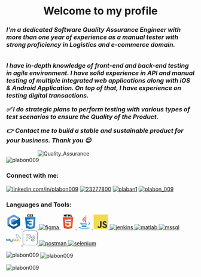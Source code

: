 <h1 align="center">Welcome to my profile</h1>
<h3 align="Left"><i>I'm a dedicated Software Quality Assurance Engineer with more than one year of experience as a manual tester with strong proficiency in Logistics and e-commerce domain.

<br>I have in-depth knowledge of front-end and back-end testing in agile environment. I have solid experience in API and manual testing of multiple integrated web applications along with iOS & Android Application. On top of that, I have experience on testing digital transactions.

✅ I do strategic plans to perform testing with various types of test scenarios to ensure the Quality of the Product.

👉 Contact me to build a stable and sustainable product for your business. Thank you 😊</i></h3>

<img align="right" alt="Quality_Assurance" width="420" src="https://www.specbee.com/sites/default/files/inline-images/Software-Testing.jpg">

<p align="left"> <img src="https://komarev.com/ghpvc/?username=plabon009&label=Profile%20views&color=0e75b6&style=flat" alt="plabon009" /> </p>

<h3 align="left">Connect with me:</h3>
<p align="left">
<a href="https://linkedin.com/in/linkedin.com/in/plabon009" target="blank"><img align="center" src="https://raw.githubusercontent.com/rahuldkjain/github-profile-readme-generator/master/src/images/icons/Social/linked-in-alt.svg" alt="linkedin.com/in/plabon009" height="30" width="40" /></a>
<a href="https://stackoverflow.com/users/23277800" target="blank"><img align="center" src="https://raw.githubusercontent.com/rahuldkjain/github-profile-readme-generator/master/src/images/icons/Social/stack-overflow.svg" alt="23277800" height="30" width="40" /></a>
<a href="https://fb.com/plaban1" target="blank"><img align="center" src="https://raw.githubusercontent.com/rahuldkjain/github-profile-readme-generator/master/src/images/icons/Social/facebook.svg" alt="plaban1" height="30" width="40" /></a>
<a href="https://instagram.com/plabon_009" target="blank"><img align="center" src="https://raw.githubusercontent.com/rahuldkjain/github-profile-readme-generator/master/src/images/icons/Social/instagram.svg" alt="plabon_009" height="30" width="40" /></a>
</p>

<h3 align="left">Languages and Tools:</h3>
<p align="left"> <a href="https://www.cprogramming.com/" target="_blank" rel="noreferrer"> <img src="https://raw.githubusercontent.com/devicons/devicon/master/icons/c/c-original.svg" alt="c" width="40" height="40"/> </a> <a href="https://www.w3schools.com/css/" target="_blank" rel="noreferrer"> <img src="https://raw.githubusercontent.com/devicons/devicon/master/icons/css3/css3-original-wordmark.svg" alt="css3" width="40" height="40"/> </a> <a href="https://www.figma.com/" target="_blank" rel="noreferrer"> <img src="https://www.vectorlogo.zone/logos/figma/figma-icon.svg" alt="figma" width="40" height="40"/> </a> <a href="https://www.w3.org/html/" target="_blank" rel="noreferrer"> <img src="https://raw.githubusercontent.com/devicons/devicon/master/icons/html5/html5-original-wordmark.svg" alt="html5" width="40" height="40"/> </a> <a href="https://www.java.com" target="_blank" rel="noreferrer"> <img src="https://raw.githubusercontent.com/devicons/devicon/master/icons/java/java-original.svg" alt="java" width="40" height="40"/> </a> <a href="https://developer.mozilla.org/en-US/docs/Web/JavaScript" target="_blank" rel="noreferrer"> <img src="https://raw.githubusercontent.com/devicons/devicon/master/icons/javascript/javascript-original.svg" alt="javascript" width="40" height="40"/> </a> <a href="https://www.jenkins.io" target="_blank" rel="noreferrer"> <img src="https://www.vectorlogo.zone/logos/jenkins/jenkins-icon.svg" alt="jenkins" width="40" height="40"/> </a> <a href="https://www.mathworks.com/" target="_blank" rel="noreferrer"> <img src="https://upload.wikimedia.org/wikipedia/commons/2/21/Matlab_Logo.png" alt="matlab" width="40" height="40"/> </a> <a href="https://www.microsoft.com/en-us/sql-server" target="_blank" rel="noreferrer"> <img src="https://www.svgrepo.com/show/303229/microsoft-sql-server-logo.svg" alt="mssql" width="40" height="40"/> </a> <a href="https://www.mysql.com/" target="_blank" rel="noreferrer"> <img src="https://raw.githubusercontent.com/devicons/devicon/master/icons/mysql/mysql-original-wordmark.svg" alt="mysql" width="40" height="40"/> </a> <a href="https://www.photoshop.com/en" target="_blank" rel="noreferrer"> <img src="https://raw.githubusercontent.com/devicons/devicon/master/icons/photoshop/photoshop-line.svg" alt="photoshop" width="40" height="40"/> </a> <a href="https://postman.com" target="_blank" rel="noreferrer"> <img src="https://www.vectorlogo.zone/logos/getpostman/getpostman-icon.svg" alt="postman" width="40" height="40"/> </a> <a href="https://www.selenium.dev" target="_blank" rel="noreferrer"> <img src="https://raw.githubusercontent.com/detain/svg-logos/780f25886640cef088af994181646db2f6b1a3f8/svg/selenium-logo.svg" alt="selenium" width="40" height="40"/> </a> </p>

<p><img align="left" src="https://github-readme-stats.vercel.app/api/top-langs?username=plabon009&show_icons=true&locale=en&layout=compact" alt="plabon009" /></p>

<p>&nbsp;<img align="center" src="https://github-readme-stats.vercel.app/api?username=plabon009&show_icons=true&locale=en" alt="plabon009" /></p>

<p><img align="center" src="https://github-readme-streak-stats.herokuapp.com/?user=plabon009&" alt="plabon009" /></p>
